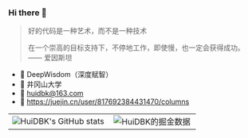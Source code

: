 ### Hi there 👋

> 好的代码是一种艺术，而不是一种技术
> 
> 在一个崇高的目标支持下，不停地工作，即使慢，也一定会获得成功。 —— 爱因斯坦

- 💼 DeepWisdom（深度赋智）
- 🏫 井冈山大学
- 📮 huidbk@163.com
- 📖 https://juejin.cn/user/817692384431470/columns

<table>
  <tr>
    <td><img src="https://github-readme-stats.vercel.app/api?username=huidbk&show_icons=true&count_private=true&theme=vue-light&hide_border=true" alt="HuiDBK's GitHub stats" style="zoom:100%;" align="left"/></td>
    <td><img src="https://4sdvg7tqbv.us.aircode.run/juejin?uid=817692384431470&hide_border=true" alt="HuiDBK的掘金数据" style="zoom:100%;" align="left"/></td>
  </tr>
</table>
